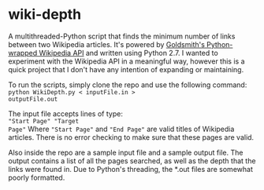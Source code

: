 wiki-depth
==========

A multithreaded-Python script that finds the minimum number of links between two Wikipedia articles. It's powered by 
<a href = "https://github.com/goldsmith/Wikipedia">Goldsmith's Python-wrapped Wikipedia API</a> and written using Python 2.7. 
I wanted to experiment with the Wikipedia API in a meaningful way, however this is a quick project that I don't have any 
intention of expanding or maintaining.
 
To run the scripts, simply clone the repo and use the following command:<br>
<code>python WikiDepth.py < inputFile.in > outputFile.out</code>

The input file accepts lines of type:<br>
<code>"Start Page" "Target Page"</code>
Where <code>"Start Page"</code> and <code>"End Page"</code> are valid titles of Wikipedia articles. There is no error checking to make sure that these pages 
are valid.

Also inside the repo are a sample input file and a sample output file. The output contains a list of all the pages searched, 
as well as the depth that the links were found in. Due to Python's threading, the *.out files are somewhat poorly formatted.
